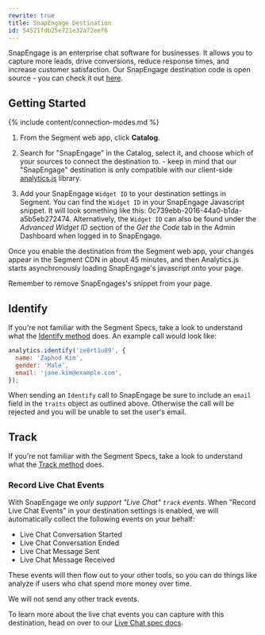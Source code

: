 ```yaml
---
rewrite: true
title: SnapEngage Destination
id: 54521fdb25e721e32a72eef6
---
```

SnapEngage is an enterprise chat software for businesses. It allows you to capture more leads, drive conversions, reduce response times, and increase customer satisfaction. Our SnapEngage destination code is open source - you can check it out [here](https://github.com/segment-integrations/analytics.js-integration-snapengage).

## Getting Started

{% include content/connection-modes.md %}

1. From the Segment web app, click **Catalog**.

2. Search for "SnapEngage" in the Catalog, select it, and choose which of your sources to connect the destination to. - keep in mind that our "SnapEngage" destination is only compatible with our client-side [analytics.js](/docs/connections/sources/catalog/libraries/website/javascript/) library.

3. Add your SnapEngage `Widget ID` to your destination settings in Segment. You can find the `Widget ID` in your SnapEngage Javascript snippet. It will look something like this: 0c739ebb-2016-44a0-b1da-a5b5eb272474. Alternatively, the `Widget ID` can also be found under the _Advanced Widget ID_ section of the _Get the Code_ tab in the Admin Dashboard when logged in to SnapEngage.

Once you enable the destination from the Segment web app, your changes appear in the Segment CDN in about 45 minutes, and then Analytics.js starts asynchronously loading SnapEngage's javascript onto your page.

Remember to remove SnapEngages's snippet from your page.

## Identify

If you're not familiar with the Segment Specs, take a look to understand what the [Identify method](/docs/connections/spec/identify/) does. An example call would look like:

```javascript
analytics.identify('ze8rt1u89', {
  name: 'Zaphod Kim',
  gender: 'Male',
  email: 'jane.kim@example.com',
});
```

When sending an `Identify` call to SnapEngage be sure to include an `email` field in the `traits` object as outlined above. Otherwise the call will be rejected and you will be unable to set the user's email.

## Track

If you're not familiar with the Segment Specs, take a look to understand what the [Track method](/docs/connections/spec/track/) does.

### Record Live Chat Events

With SnapEngage we _only support "Live Chat" `track` events_. When "Record Live Chat Events" in your destination settings is enabled, we will automatically collect the following events on your behalf:
* Live Chat Conversation Started
* Live Chat Conversation Ended
* Live Chat Message Sent
* Live Chat Message Received

These events will then flow out to your other tools, so you can do things like analyze if users who chat spend more money over time.

We will not send any other track events.

To learn more about the live chat events you can capture with this destination, head on over to our [Live Chat spec docs](/docs/connections/spec/live-chat/).

